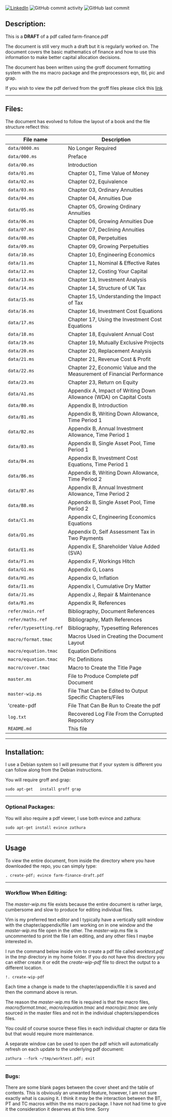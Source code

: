 [![LinkedIn](https://img.shields.io/badge/LinkedIn-0077B5?style=for-the-badge&logo=linkedin&logoColor=white&style=flat-square)](https://www.linkedin.com/in/grahammonteith/)
![GitHub commit activity](https://img.shields.io/github/commit-activity/m/gmonteith/farm-finance)
![GitHub last commit](https://img.shields.io/github/last-commit/gmonteith/farm-finance)

## Description:
This is a **DRAFT** of a pdf called farm-finance.pdf

The document is still very much a draft but it is regularly worked on. The
document covers the basic mathematics of finance and how to use this
information to make better capital allocation decisions.

The document has been written using the groff document formatting system with
the ms macro package and the preprocessors eqn, tbl, pic and grap.

If you wish to view the pdf derived from the groff files please click this
[link](https://1drv.ms/u/s!AoOgbX-hORgAbURCh_B81JfDlzo?e=bIn5IV)

---

## Files:
The document has evolved to follow the layout of a book and the file structure
reflect this:

File name | Description
--------- | -----------
`data/0000.ms` | No Longer Required
`data/000.ms` | Preface
`data/00.ms` | Introduction
`data/01.ms` | Chapter 01, Time Value of Money
`data/02.ms` | Chapter 02, Equivalence
`data/03.ms` | Chapter 03, Ordinary Annuities
`data/04.ms` | Chapter 04, Annuities Due
`data/05.ms` | Chapter 05, Growing Ordinary Annuities
`data/06.ms` | Chapter 06, Growing Annuities Due
`data/07.ms` | Chapter 07, Declining Annuities
`data/08.ms` | Chapter 08, Perpetuities
`data/09.ms` | Chapter 09, Growing Perpetuities
`data/10.ms` | Chapter 10, Engineering Economics
`data/11.ms` | Chapter 11, Nominal & Effective Rates
`data/12.ms` | Chapter 12, Costing Your Capital
`data/13.ms` | Chapter 13, Investment Analysis
`data/14.ms` | Chapter 14, Structure of UK Tax
`data/15.ms` | Chapter 15, Understanding the Impact of Tax
`data/16.ms` | Chapter 16, Investment Cost Equations
`data/17.ms` | Chapter 17, Using the Investment Cost Equations
`data/18.ms` | Chapter 18, Equivalent Annual Cost
`data/19.ms` | Chapter 19, Mutually Exclusive Projects
`data/20.ms` | Chapter 20, Replacement Analysis
`data/21.ms` | Chapter 21, Revenue Cost & Profit
`data/22.ms` | Chapter 22, Economic Value and the Measurement of Financial Performance
`data/23.ms` | Chapter 23, Return on Equity
`data/A1.ms` | Appendix A, Impact of Writing Down Allowance (WDA) on Capital Costs
`data/B0.ms` | Appendix B, Introduction
`data/B1.ms` | Appendix B, Writing Down Allowance, Time Period 1
`data/B2.ms` | Appendix B, Annual Investment Allowance, Time Period 1
`data/B3.ms` | Appendix B, Single Asset Pool, Time Period 1
`data/B4.ms` | Appendix B, Investment Cost Equations, Time Period 1
`data/B6.ms` | Appendix B, Writing Down Allowance, Time Period 2
`data/B7.ms` | Appendix B, Annual Investment Allowance, Time Period 2
`data/B8.ms` | Appendix B, Single Asset Pool, Time Period 2
`data/C1.ms` | Appendix C, Engineering Economics Equations
`data/D1.ms` | Appendix D, Self Assessment Tax in Two Payments
`data/E1.ms` | Appendix E, Shareholder Value Added (SVA)
`data/F1.ms` | Appendix F, Workings Hitch
`data/G1.ms` | Appendix G, Loans
`data/H1.ms` | Appendix G, Inflation
`data/I1.ms` | Appendix I, Cumulative Dry Matter
`data/J1.ms` | Appendix J, Repair & Maintenance
`data/R1.ms` | Appendix R, References
`refer/main.ref` | Bibliography, Document References
`refer/maths.ref` | Bibliography, Math References
`refer/typesetting.ref` | Bibliography, Typesetting References
`macro/format.tmac` | Macros Used in Creating the Document Layout
`macro/equation.tmac` | Equation Definitions
`macro/equation.tmac` | Pic Definitions
`macro/cover.tmac` | Macro to Create the Title Page
`master.ms` | File to Produce Complete pdf Document
`master-wip.ms` | File That Can be Edited to Output Specific Chapters/Files
'create-pdf | File That Can Be Run to Create the pdf
`log.txt` | Recovered Log File From the Corrupted Repository
`README.md` | This file

---

## Installation:
I use a Debian system so I will presume that if your system is different you
can follow along from the Debian instructions.

You will require groff and grap:

`sudo apt-get	install groff grap`

---

### Optional Packages:
You will also require a pdf viewer, I use both evince and zathura:

`sudo apt-get install evince zathura`

---

## Usage
To view the entire document, from inside the directory where you have
downloaded the repo,  you can simply type:

`. create-pdf; evince farm-finance-draft.pdf`

---

### Workflow When Editing:
The *master-wip.ms* file exists because the entire document is rather large,
cumbersome and slow to produce for editing individual files.

Vim is my preferred text editor and I typically have a vertically split window
with the chapter/appendix/file I am working on in one window and the
*master-wip.ms* file open in the other. The *master-wip.ms* file is uncommented
to print the file I am editing, and any other files I maybe interested in.

I run the command below inside vim to create a pdf file called *worktest.pdf*
in the *tmp* directory in my home folder. If you do not have this directory you
can either create it or edit the *create-wip-pdf* file to direct the output to
a different location.

`!. create-wip-pdf`

Each time a change is made to the chapter/appendix/file it is saved and then
the command above is rerun.

The reason the *master-wip.ms* file is required is that the macro files,
*macro/format.tmac*, *macro/equation.tmac* and *macro/pic.tmac* are only
sourced in the master files  and not in the individual chapters/appendices
files.

You could of course source these files in each individual chapter or data file
but that would require more maintenance.

A separate window can be used to open the pdf which will automatically refresh
on each update to the underlying pdf document:

`zathura --fork ~/tmp/worktest.pdf; exit`

---

### Bugs:
There are some blank pages between the cover sheet and the table of contents.
This is obviously an unwanted feature, however, I am not sure exactly what is
causing it. I think it may be the interaction between the BT, PT and TC macros
within the ms macro package. I have not had time to give it the consideration
it deserves at this time. Sorry
